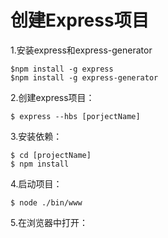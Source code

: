 创建Express项目
=====
1.安装express和express-generator
```
$npm install -g express
$npm install -g express-generator
```
2.创建express项目：
```
$ express --hbs [porjectName]
```
3.安装依赖：
```
$ cd [projectName]
$ npm install
```
4.启动项目：
```
$ node ./bin/www
```
5.在浏览器中打开：

